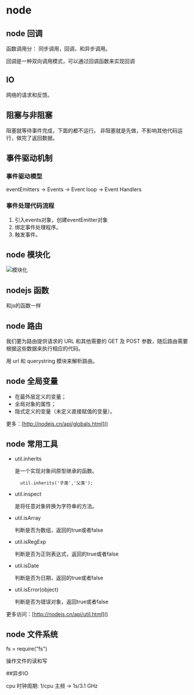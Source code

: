 # node

## node 回调

函数调用分： 同步调用，回调，和异步调用。

回调是一种双向调用模式，可以通过回调函数来实现回调


## IO 

网络的请求和反馈。 

## 阻塞与非阻塞

阻塞就等待事件完成，下面的都不运行。
非阻塞就是先做，不影响其他代码运行，做完了返回数据。

## 事件驱动机制

### 事件驱动模型

eventEmitters -> Events -> Event loop -> Event Handlers  

### 事件处理代码流程

1. 引入events对象，创建eventEmitter对象
2. 绑定事件处理程序。
3. 触发事件。

## node 模块化

![模块化](/node-module.png)

## nodejs 函数

和js的函数一样

## node 路由

我们要为路由提供请求的 URL 和其他需要的 GET 及 POST 参数，随后路由需要根据这些数据来执行相应的代码。

用 url 和 querystring 模块来解析路由。


## node 全局变量

- 在最外层定义的变量；
- 全局对象的属性；
- 隐式定义的变量（未定义直接赋值的变量）。

更多：[http://nodejs.cn/api/globals.html]()

## node 常用工具

- util.inherits

    是一个实现对象间原型继承的函数。

        util.inherits('子类','父类');

- util.inspect 

    是将任意对象转换为字符串的方法。

- util.isArray

    判断是否为数组，返回的true或者false

- util.isRegExp

     判断是否为正则表达式，返回的true或者false

- util.isDate

    判断是否为日期，返回的true或者false

- util.isError(object)

    判断是否为错误对象，返回true或者false

更多访问：[http://nodejs.cn/api/util.html]()

## node 文件系统

fs = require("fs")

操作文件的读和写

##异步IO

cpu 时钟周期: 1/cpu 主频 -> 1s/3.1 GHz
